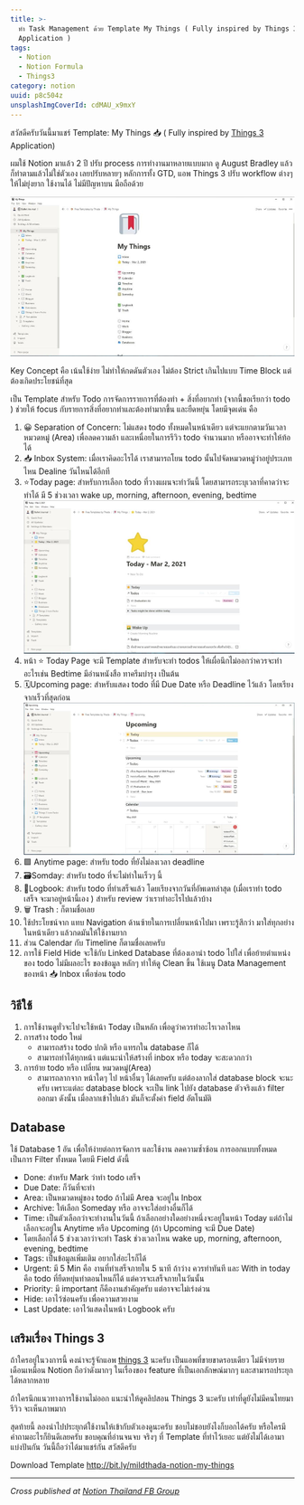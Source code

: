 ```yaml
---
title: >-
  ทำ Task Management ด้วย Template My Things ( Fully inspired by Things 3
  Application )
tags:
  - Notion
  - Notion Formula
  - Things3
category: notion
uuid: p8c504z
unsplashImgCoverId: cdMAU_x9mxY
---
```


สวัสดีครับวันนี้มาแชร์ Template: My Things  📥 ( Fully inspired by [Things 3](https://culturedcode.com/things/) Application)

ผมใช้ Notion มาแล้ว 2 ปี ปรับ process การทำงานมาหลายแบบมาก ดู August Bradley แล้วก็ทำตามแล้วไม่ใช่ตัวเอง เลยปรับหลายๆ หลักการทั้ง GTD, แอพ Things 3 ปรับ workflow ต่างๆ ให้ไม่ยุ่งยาก ใช้งานได้ ไม่มีปัญหาบน มือถือด้วย

![home page](home-page.jpg)

Key Concept คือ เน้นใช้ง่าย ไม่ทำให้กดดันตัวเอง ไม่ต้อง Strict เกินไปแบบ Time Block แต่ต้องเกิดประโยชน์ที่สุด

เป็น Template สำหรับ Todo การจัดการรายการที่ต้องทำ + สิ่งที่อยากทำ (จากนี้ขอเรียกว่า todo ) ช่วยให้ focus กับรายการสิ่งที่อยากทำและต้องทำมากขึ้น และยืดหยุ่น โดยมีจุดเด่น คือ
 1. 😀 Separation of Concern: ไม่แสดง todo ทั้งหมดในหน้าเดียว แต่จะแยกตามวันเวลา หมวดหมู่  (Area) เพื่อลดความล้า และเหนื่อยในการรีวิว todo จำนวนมาก หรืออาจจะทำให้ท้อได้
 2. 📥 Inbox System: เมื่อเราคิดอะไรได้ เราสามารถโยน todo นั้นไปจัดหมวดหมู่ว่าอยู่ประเภทไหน Dealine วันไหนได้อีกที
 3. ⭐️Today page: สำหรับการเลือก todo ที่วางแผนจะทำวันนี้ โดยสามารถระบุเวลาที่คาดว่าจะทำได้ มี 5 ช่วงเวลา wake up, morning, afternoon, evening, bedtime
    ![today page](today-page.jpg)
 4. หน้า ⭐️ Today Page จะมี Template สำหรับจะทำ todos ให้เผื่อนึกไม่ออกว่าควรจะทำอะไรเช่น Bedtime มีอ่านหนังสือ ทาครีมบำรุง เป็นต้น
 5. 🗓Upcoming page: สำหรับแสดง todo ที่มี Due Date หรือ Deadline ไว้แล้ว โดยเรียงจากเร็วที่สุดก่อน
    ![upcoming](upcoming-page.jpg)
 6. 🟩 Anytime page: สำหรับ todo ที่ยังไม่ลงเวลา deadline
 7. 🗃Somday:  สำหรับ todo ที่จะไม่ทำในเร็วๆ นี้
 8. 📗Logbook: สำหรับ todo ที่ทำเสร็จแล้ว โดยเรียงจากวันที่อัพเดทล่าสุด (เมื่อเราทำ todo เสร็จ จะมาอยู่หน้านี้เอง ) สำหรับ review ว่าเราทำอะไรไปแล้วบ้าง
 9.  🗑 Trash : ก็ตามชื่อเลย
 10. ใช้ประโยชน์จาก แทบ Navigation ด้านซ้ายในการเปลี่ยนหน้าไปมา เพราะรู้สึกว่า มาใส่ทุกอย่างในหน้าเดียว แล้วกดมันให้ใช้งานยาก
 11. ส่วน Calendar กับ Timeline ก็ตามชื่อเลยครับ
 12. การใช้ Field Hide จะใช้กับ Linked Database ที่ต้องเอานำ todo ไปใส่ เพื่อย้ายตำแหน่งของ todo ไม่มีผลอะไร ของข้อมูล หลักๆ ทำให้ดู Clean ขึ้น ใช้เมนู Data Management ของหน้า  📥 Inbox เพื่อซ่อน todo

## วิธีใช้

1. การใช้งานดูทั่วจะไปจะใช้หน้า Today เป็นหลัก เพื่อดูว่าควรทำอะไรเวลาไหน
2. การสร้าง todo ใหม่
   - สามารถสร้าง todo ปกติ หรือ แทรกใน database ก็ได้
   - สามารถทำได้ทุกหน้า แต่แนะนำให้สร้างที่ inbox หรือ today จะสะดวกกว่า
3. การย้าย todo หรือ เปลี่ยน หมวดหมู่(Area)
   - สามารถลากจาก หน้าใดๆ ไป หน้าอื่นๆ ได้เลยครับ แต่ต้องลากใส่ database block จะนะครับ เพราะแต่ละ database block จะเป็น link ไปยัง database ตัวจริงแล้ว filter ออกมา ดังนั้น เมื่อลากเข้าไปแล้ว มันก็จะตั้งค่า field  อัตโนมัติ

## Database

ใช้ Database 1 อัน เพื่อให้ง่ายต่อการจัดการ และใช้งาน ลดความซ้ำซ้อน การออกแบบทั้งหมดเป็นการ Filter ทั้งหมด โดยมี Field ดังนี้
- Done: สำหรับ Mark ว่าทำ todo เสร็จ
- Due Date: ก็วันที่จะทำ
- Area: เป็นหมวดหมู่ของ todo ถ้าไม่มี Area จะอยู่ใน Inbox
- Archive: ให้เลือก Someday หรือ อาจจะใส่อย่างอื่นก็ได้
- Time: เป็นตัวเลือกว่าจะทำงานในวันนี้ ถ้าเลือกอย่างใดอย่างหนึ่งจะอยู่ในหน้า Today แต่ถ้าไม่เลือกจะอยู่ใน Anytime หรือ Upcoming (ถ้า Upcoming จะมี Due Date)
 - โดยเลือกได้ 5 ช่วงเวลาว่าจะทำ Task ช่วงเวลาไหน  wake up, morning, afternoon, evening, bedtime
- Tags: เป็นข้อมูลเพิ่มเติม อยากใส่อะไรก็ได้
- Urgent: มี 5 Min คือ งานที่ทำเสร็จภายใน 5 นาที ถ้าว่าง ควรทำทันที และ With in today คือ todo  ที่ยืดหยุ่นทำตอนไหนก็ได้ แต่ควรจะเสร็จภายในวันนั้น
- Priority: มี important ก็คืองานสำคัญครับ แต่อาจจะไม่เร่งด่วน
- Hide: เอาไว้ซ่อนครับ เพื่อความสวยงาม
- Last Update: เอาไว้แสดงในหน้า Logbook ครับ

## เสริมเรื่อง Things 3

ถ้าใครอยู่ในวงการนี้ คงน่าจะรู้จักแอพ [things 3](https://culturedcode.com/things/) นะครับ เป็นแอพที่ขายขาดรอบเดียว ไม่มีจ่ายรายเดือนเหมือน Notion ถือว่าดังมากๆ ในเรื่องของ feature ที่เป็นเอกลักษณ์มากๆ และสามารถประยุกได้หลากหลาย

ถ้าใครนึกแนวทางการใช้งานไม่ออก แนะนำให้ดูคลิปสอน Things 3 นะครับ เท่าที่ดูยังไม่มีคนไทยมารีวิว จะเห็นภาพมาก

สุดท้ายนี้ ลองนำไปประยุกต์ใช้งานให้เข้ากับตัวเองดูนะครับ ชอบไม่ชอบยังไงก็บอกได้ครับ หรือใครมีคำถามอะไรก็ยินดีเลยครับ  ขอบคุณที่อ่านจนจบ จริงๆ ที่ Template ที่ทำไว้เยอะ แต่ยังไม่ได้เอามาแบ่งปันกัน วันนี้ถือว่าได้มาแชร์กัน สวัสดีครับ

Download Template
http://bit.ly/mildthada-notion-my-things

---


*Cross published at [Notion Thailand FB Group](https://www.facebook.com/groups/notionthai/posts/369652924407139)*


